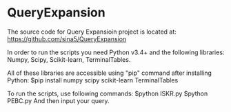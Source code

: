 # QueryExpansion

The source code for Query Expansioin project is located at: 
    https://github.com/sina5/QueryExpansion

In order to run the scripts you need Python v3.4+ and the following libraries: Numpy, Scipy, Scikit-learn, TerminalTables.

All of these libraries are accessible using "pip" command after installing Python: 
    $pip install numpy scipy scikit-learn TerminalTables

To run the scripts, use following commands:
    $python ISKR.py
    $python PEBC.py
And then input your query.
